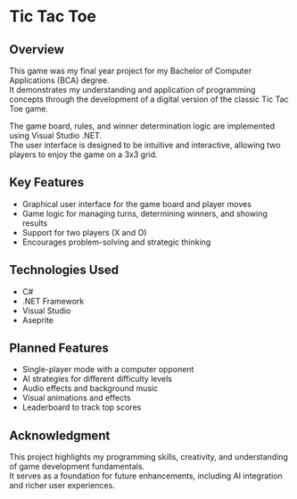 # Tic Tac Toe

## Overview
This game was my final year project for my Bachelor of Computer Applications (BCA) degree.  
It demonstrates my understanding and application of programming concepts through the development of a digital version of the classic Tic Tac Toe game.

The game board, rules, and winner determination logic are implemented using Visual Studio .NET.  
The user interface is designed to be intuitive and interactive, allowing two players to enjoy the game on a 3x3 grid.



## Key Features
- Graphical user interface for the game board and player moves  
- Game logic for managing turns, determining winners, and showing results  
- Support for two players (X and O)  
- Encourages problem-solving and strategic thinking  



## Technologies Used
- C#  
- .NET Framework  
- Visual Studio  
- Aseprite  



## Planned Features
- Single-player mode with a computer opponent  
- AI strategies for different difficulty levels  
- Audio effects and background music  
- Visual animations and effects  
- Leaderboard to track top scores  



## Acknowledgment
This project highlights my programming skills, creativity, and understanding of game development fundamentals.  
It serves as a foundation for future enhancements, including AI integration and richer user experiences.
